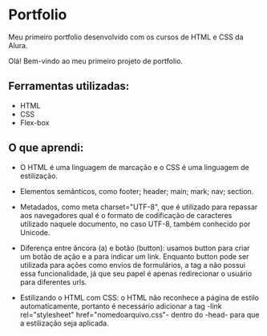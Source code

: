 # Portfolio
Meu primeiro portfolio desenvolvido com os cursos de HTML e CSS da Alura.

Olá! Bem-vindo ao meu primeiro projeto de  portfolio.

## Ferramentas utilizadas:
* HTML
* CSS
* Flex-box

## O que aprendi:
* O HTML é uma linguagem de marcação e o CSS é uma linguagem de estilização.

* Elementos semânticos, como footer; header; main; mark; nav; section.

* Metadados, como meta charset="UTF-8", que é utilizado para repassar aos navegadores qual é o formato de codificação de caracteres utilizado naquele documento, no caso UTF-8, também conhecido por Unicode.

* Diferença entre âncora (a) e botão (button): usamos button para criar um botão de ação e a para indicar um link. Enquanto button pode ser utilizada para ações como envios de formulários, a tag a não possui essa funcionalidade, já que seu papel é apenas redirecionar o usuário para diferentes urls.

* Estilizando o HTML com CSS: o HTML não reconhece a página de estilo automaticamente, portanto é necessário adicionar a tag -link rel="stylesheet" href="nomedoarquivo.css"- dentro do -head- para que a estilização seja aplicada.


